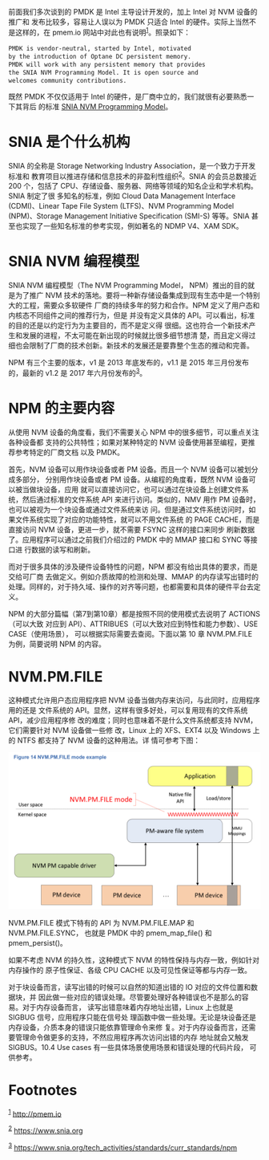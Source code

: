 前面我们多次谈到的 PMDK 是 Intel 主导设计开发的，加上 Intel 对 NVM 设备的推广和
发布比较多，容易让人误以为 PMDK 只适合 Intel 的硬件。实际上当然不是这样的，在
pmem.io 网站中对此也有说明<sup><a id="fnr.1" class="footref" href="#fn.1">1</a></sup>。照录如下：

    PMDK is vendor-neutral, started by Intel, motivated
    by the introduction of Optane DC persistent memory.
    PMDK will work with any persistent memory that provides
    the SNIA NVM Programming Model. It is open source and
    welcomes community contributions.

既然 PMDK 不仅仅适用于 Intel 的硬件，是厂商中立的，我们就很有必要熟悉一下其背后
的标准 [SNIA NVM Programming Model](https://www.snia.org/sites/default/files/technical_work/final/NVMProgrammingModel_v1.2.pdf)。


# SNIA 是个什么机构

SNIA 的全称是 Storage Networking Industry Association，是一个致力于开发标准和
教育项目以推进存储和信息技术的非盈利性组织<sup><a id="fnr.2" class="footref" href="#fn.2">2</a></sup>。SNIA 的会员总数接近 200
个，包括了 CPU、存储设备、服务器、网络等领域的知名企业和学术机构。SNIA 制定了很
多知名的标准，例如 Cloud Data Management Interface (CDMI)、Linear Tape File
System (LTFS)、NVM Programming Model (NPM)、Storage Management Initiative
Specification (SMI-S) 等等。SNIA 甚至也实现了一些知名标准的参考实现，例如著名的
NDMP V4、XAM SDK。


# SNIA NVM 编程模型

SNIA NVM 编程模型（The NVM Programming Model， NPM）推出的目的就是为了推广 NVM
技术的落地。要将一种新存储设备集成到现有生态中是一个特别大的工程，需要众多软硬件
厂商的持续多年的努力和合作。NPM 定义了用户态和内核态不同组件之间的推荐行为，但是
并没有定义具体的 API。可以看出，标准的目的还是以约定行为为主要目的，而不是定义得
很细。这也符合一个新技术产生和发展的进程，不太可能在新出现的时候就比很多细节想清
楚，而且定义得过细也会限制了厂商的技术创新。新技术的发展还是要靠整个生态的推动和完善。

NPM 有三个主要的版本，v1 是 2013 年底发布的，v1.1 是 2015 年三月份发布的，最新的
v1.2 是 2017 年六月份发布的<sup><a id="fnr.3" class="footref" href="#fn.3">3</a></sup>。


# NPM 的主要内容

从使用 NVM 设备的角度看，我们不需要关心 NPM 中的很多细节，可以重点关注各种设备都
支持的公共特性；如果对某种特定的 NVM 设备使用甚至编程，更推荐参考特定的厂商文档
以及 PMDK。

首先，NVM 设备可以用作块设备或者 PM 设备。而且一个 NVM 设备可以被划分成多部分，
分别用作块设备或者 PM 设备。从编程的角度看，既然 NVM 设备可以被当做块设备，应用
就可以直接访问它，也可以通过在块设备上创建文件系统，然后通过标准的文件系统 API
来进行访问。类似的，NMV 用作 PM 设备时，也可以被视为一个块设备或通过文件系统来访
问。但是通过文件系统访问时，如果文件系统实现了对应的功能特性，就可以不用文件系统
的 PAGE CACHE，而是直接访问 NVM 设备，更进一步，就不需要 FSYNC 这样的接口来同步
刷新数据了。应用程序可以通过之前我们介绍过的 PMDK 中的 MMAP 接口和 SYNC 等接口进
行数据的读写和刷新。

而对于很多具体的涉及硬件设备特性的问题，NPM 都没有给出具体的要求，而是交给可厂商
去做定义。例如介质故障的检测和处理、MMAP 的内存读写出错时的处理。同样的，对于持久域、操作的对齐等问题，也都需要和具体的硬件平台去定义。

NPM 的大部分篇幅（第7到第10章）都是按照不同的使用模式去说明了 ACTIONS（可以大致
对应到 API）、ATTRIBUES（可以大致对应到特性和能力参数）、USE CASE（使用场景），
可以根据实际需要去查阅。下面以第 10 章 NVM.PM.FILE 为例，简要说明 NPM 的内容。


# NVM.PM.FILE

这种模式允许用户态应用程序把 NVM 设备当做内存来访问，与此同时，应用程序用的还是
文件系统的 API。显然，这样有很多好处，可以复用现有的文件系统 API，减少应用程序修
改的难度；同时也意味着不是什么文件系统都支持 NVM，它们需要针对 NVM 设备做一些修
改，Linux 上的 XFS、EXT4 以及 Windows 上的 NTFS 都支持了 NVM 设备的这种用法。详
情可参考下图：

![img](/images/nvm-pm-file.png)

NVM.PM.FILE 模式下特有的 API 为 NVM.PM.FILE.MAP 和 NVM.PM.FILE.SYNC，
也就是 PMDK 中的 pmem\_map\_file() 和 pmem\_persist()。

如果不考虑 NVM 的持久性，这种模式下 NVM 的特性保持与内存一致，例如针对内存操作的
原子性保证、各级 CPU CACHE 以及可见性保证等都与内存一致。

对于块设备而言，读写出错的时候可以自然的知道出错的 IO 对应的文件位置和数据块，并
因此做一些对应的错误处理。尽管要处理好各种错误也不是那么的容易。对于内存设备而言，
读写出错意味着内存地址出错，Linux 上也就是 SIGBUG 信号，应用程序只能在信号处
理函数中做一些处理。无论是块设备还是内存设备，介质本身的错误只能依靠管理命令来修
复。对于内存设备而言，还需要管理命令做更多的支持，不然应用程序再次访问出错的内存
地址就会又触发 SIGBUS。10.4 Use cases 有一些具体场景使用场景和错误处理的代码片段，
可供参考。


# Footnotes

<sup><a id="fn.1" href="#fnr.1">1</a></sup> <http://pmem.io>

<sup><a id="fn.2" href="#fnr.2">2</a></sup> <https://www.snia.org>

<sup><a id="fn.3" href="#fnr.3">3</a></sup> <https://www.snia.org/tech_activities/standards/curr_standards/npm>
